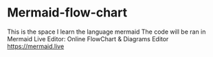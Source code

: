 # Mermaid-flow-chart
This is the space I learn the language mermaid
The code will be ran in Mermaid Live Editor: Online FlowChart & Diagrams Editor 
https://mermaid.live
